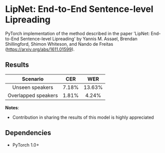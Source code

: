 # LipNet: End-to-End Sentence-level Lipreading

PyTorch implementation of the method described in the paper 'LipNet: End-to-End Sentence-level Lipreading' by Yannis M. Assael, Brendan Shillingford, Shimon Whiteson, and Nando de Freitas (https://arxiv.org/abs/1611.01599).

## Results
|       Scenario          |  CER  |  WER  |
|:-----------------------:|:-----:|:-----:|
|    Unseen speakers      |  7.18% |  13.63% |
|   Overlapped speakers   |  1.81%  |  4.24%  |

**Notes**:

- Contribution in sharing the results of this model is highly appreciated

## Dependencies
* PyTorch 1.0+
